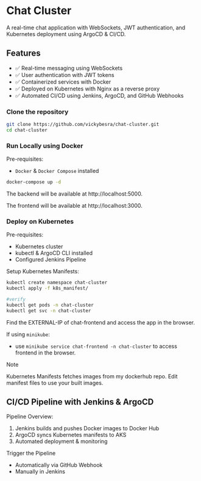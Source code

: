 # Chat Cluster

A real-time chat application with WebSockets, JWT authentication, and Kubernetes deployment using ArgoCD & CI/CD.

## Features
- ✅ Real-time messaging using WebSockets
- ✅ User authentication with JWT tokens
- ✅ Containerized services with Docker
- ✅ Deployed on Kubernetes with Nginx as a reverse proxy
- ✅ Automated CI/CD using Jenkins, ArgoCD, and GitHub Webhooks

### Clone the repository

```bash
git clone https://github.com/vickybesra/chat-cluster.git
cd chat-cluster
```

### Run Locally using Docker

Pre-requisites:
- `Docker` & `Docker Compose` installed

```bash 
docker-compose up -d
```
The backend will be available at http://localhost:5000.

The frontend will be available at http://localhost:3000.

### Deploy on Kubernetes

Pre-requisites:
- Kubernetes cluster
- kubectl & ArgoCD CLI installed
- Configured Jenkins Pipeline

Setup Kubernetes Manifests:
```bash 
kubectl create namespace chat-cluster
kubectl apply -f k8s_manifest/

#verify
kubectl get pods -n chat-cluster
kubectl get svc -n chat-cluster
```

Find the EXTERNAL-IP of chat-frontend and access the app in the browser.

If using `minikube`:
- use `minikube service chat-frontend -n chat-cluster` to access frontend in the browser.

> [!NOTE]  
> Kubernetes Manifests fetches images from my dockerhub repo. Edit manifest files to use your built images.

##  CI/CD Pipeline with Jenkins & ArgoCD

Pipeline Overview:
1. Jenkins builds and pushes Docker images to Docker Hub
2. ArgoCD syncs Kubernetes manifests to AKS
3. Automated deployment & monitoring

Trigger the Pipeline
- Automatically via GitHub Webhook
- Manually in Jenkins
